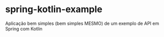# spring-kotlin-example
Aplicação bem simples (bem simples MESMO) de um exemplo de API em Spring com Kotlin
